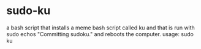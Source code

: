 # sudo-ku
a bash script that installs a meme bash script called ku and that is run with sudo echos "Committing sudoku." and reboots the computer.
usage: sudo ku
